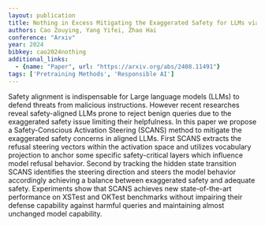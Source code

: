 ```yaml
---
layout: publication
title: Nothing in Excess Mitigating the Exaggerated Safety for LLMs via Safety-Conscious Activation Steering
authors: Cao Zouying, Yang Yifei, Zhao Hai
conference: "Arxiv"
year: 2024
bibkey: cao2024nothing
additional_links:
  - {name: "Paper", url: "https://arxiv.org/abs/2408.11491"}
tags: ['Pretraining Methods', 'Responsible AI']
---
```

Safety alignment is indispensable for Large language models (LLMs) to defend threats from malicious instructions. However recent researches reveal safety-aligned LLMs prone to reject benign queries due to the exaggerated safety issue limiting their helpfulness. In this paper we propose a Safety-Conscious Activation Steering (SCANS) method to mitigate the exaggerated safety concerns in aligned LLMs. First SCANS extracts the refusal steering vectors within the activation space and utilizes vocabulary projection to anchor some specific safety-critical layers which influence model refusal behavior. Second by tracking the hidden state transition SCANS identifies the steering direction and steers the model behavior accordingly achieving a balance between exaggerated safety and adequate safety. Experiments show that SCANS achieves new state-of-the-art performance on XSTest and OKTest benchmarks without impairing their defense capability against harmful queries and maintaining almost unchanged model capability.
